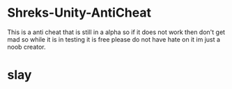 # Shreks-Unity-AntiCheat
This is a anti cheat that is still in a alpha so if it does not work then don't get mad so while it is in testing it is free
please do not have hate on it im just a noob creator.
# slay